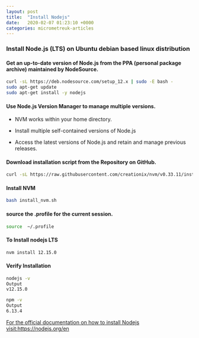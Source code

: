 ```yaml
---
layout: post
title:  "Install Nodejs"
date:   2020-02-07 01:23:10 +0000
categories: micrometreuk-articles
---
```



### Install Node.js (LTS) on  Ubuntu debian based linux distribution

#### Get an up-to-date version of Node.js  from the PPA (personal package archive) maintained by NodeSource. 

```bash
curl -sL https://deb.nodesource.com/setup_12.x | sudo -E bash -
sudo apt-get update
sudo apt-get install -y nodejs
```

#### Use  Node.js Version Manager to manage multiple versions.

- NVM works  within your home directory. 

- Install multiple self-contained versions of Node.js 

- Access the latest versions of Node.js  and retain and manage previous releases. 



#### Download installation script from the Repository on  GitHub.

```bash
curl -sL https://raw.githubusercontent.com/creationix/nvm/v0.33.11/install.sh -o install_nvm.sh
```
#### Install NVM

```bash
bash install_nvm.sh
```

#### source the .profile for the  current session.

```bash
source  ~/.profile 
```
#### To Install nodejs LTS 


```bash
nvm install 12.15.0
```

####  Verify Installation

```bash
nodejs -v
Output
v12.15.0
```
```bash
npm -v
Output
6.13.4
```






<a href="https://nodejs.org/en" target="_blank"> For the official documentation on how to install Nodejs visit:https://nodejs.org/en</a> 











